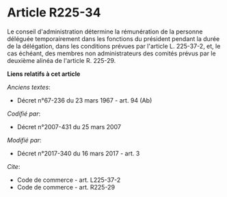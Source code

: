 # Article R225-34

Le conseil d'administration détermine la rémunération de la personne déléguée temporairement dans les fonctions du président
pendant la durée de la délégation, dans les conditions prévues par l'article L. 225-37-2, et, le cas échéant, des membres non
administrateurs des comités prévus par le deuxième alinéa de l'article R. 225-29.

**Liens relatifs à cet article**

_Anciens textes_:

  - Décret n°67-236 du 23 mars 1967 - art. 94 (Ab)

_Codifié par_:

  - Décret n°2007-431 du 25 mars 2007

_Modifié par_:

  - Décret n°2017-340 du 16 mars 2017 - art. 3

_Cite_:

  - Code de commerce - art. L225-37-2
  - Code de commerce - art. R225-29
